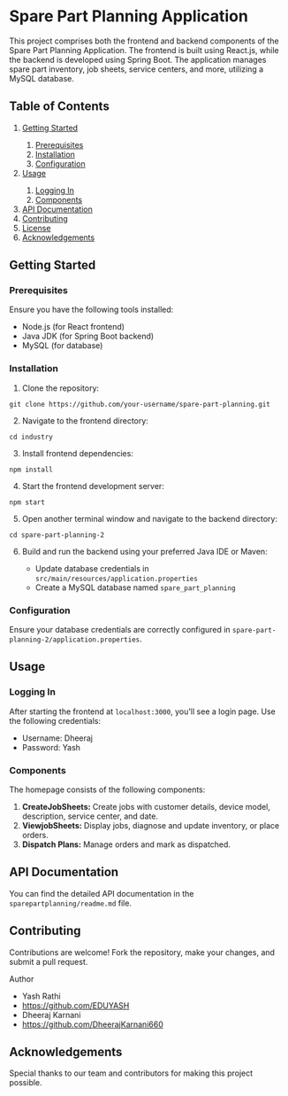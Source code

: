 


  <h1>Spare Part Planning Application</h1>

  <p>This project comprises both the frontend and backend components of the Spare Part Planning Application. The frontend
    is built using React.js, while the backend is developed using Spring Boot. The application manages spare part
    inventory, job sheets, service centers, and more, utilizing a MySQL database.</p>

  <h2>Table of Contents</h2>

  <ol>
    <li><a href="#getting-started">Getting Started</a></li>
    <ol>
      <li><a href="#prerequisites">Prerequisites</a></li>
      <li><a href="#installation">Installation</a></li>
      <li><a href="#configuration">Configuration</a></li>
    </ol>
    <li><a href="#usage">Usage</a></li>
    <ol>
      <li><a href="#logging-in">Logging In</a></li>
      <li><a href="#components">Components</a></li>
    </ol>
    <li><a href="#api-documentation">API Documentation</a></li>
    <li><a href="#contributing">Contributing</a></li>
    <li><a href="#license">License</a></li>
    <li><a href="#acknowledgements">Acknowledgements</a></li>
  </ol>

  <h2 id="getting-started">Getting Started</h2>

  <h3 id="prerequisites">Prerequisites</h3>
  <p>Ensure you have the following tools installed:</p>
  <ul>
    <li>Node.js (for React frontend)</li>
    <li>Java JDK (for Spring Boot backend)</li>
    <li>MySQL (for database)</li>
  </ul>

  <h3 id="installation">Installation</h3>
  <ol>
    <li>Clone the repository:</li>
  </ol>
  <pre><code>git clone https://github.com/your-username/spare-part-planning.git</code></pre>
  <ol start="2">
    <li>Navigate to the frontend directory:</li>
  </ol>
  <pre><code>cd industry</code></pre>
  <ol start="3">
    <li>Install frontend dependencies:</li>
  </ol>
  <pre><code>npm install</code></pre>
  <ol start="4">
    <li>Start the frontend development server:</li>
  </ol>
  <pre><code>npm start</code></pre>
  <ol start="5">
    <li>Open another terminal window and navigate to the backend directory:</li>
  </ol>
  <pre><code>cd spare-part-planning-2</code></pre>
  <ol start="6">
    <li>Build and run the backend using your preferred Java IDE or Maven:</li>
    <ul>
      <li>Update database credentials in <code>src/main/resources/application.properties</code></li>
      <li>Create a MySQL database named <code>spare_part_planning</code></li>
    </ul>
  </ol>

  <h3 id="configuration">Configuration</h3>
  <p>Ensure your database credentials are correctly configured in <code>spare-part-planning-2/application.properties</code>.</p>

  <h2 id="usage">Usage</h2>

  <h3 id="logging-in">Logging In</h3>
  <p>After starting the frontend at <code>localhost:3000</code>, you'll see a login page. Use the following credentials:</p>
  <ul>
    <li>Username: Dheeraj</li>
    <li>Password: Yash</li>
  </ul>

  <h3 id="components">Components</h3>
  <p>The homepage consists of the following components:</p>
  <ol>
    <li><strong>CreateJobSheets:</strong> Create jobs with customer details, device model, description, service center, and date.</li>
    <li><strong>ViewjobSheets:</strong> Display jobs, diagnose and update inventory, or place orders.</li>
    <li><strong>Dispatch Plans:</strong> Manage orders and mark as dispatched.</li>
  </ol>

  <h2 id="api-documentation">API Documentation</h2>
  <p>You can find the detailed API documentation in the <code>sparepartplanning/readme.md</code> file.</p>

  <h2 id="contributing">Contributing</h2>
  <p>Contributions are welcome! Fork the repository, make your changes, and submit a pull request.</p>

 Author
 - Yash Rathi
 - https://github.com/EDUYASH
 - Dheeraj Karnani
 - https://github.com/DheerajKarnani660 

  <h2 id="acknowledgements">Acknowledgements</h2>
  <p>Special thanks to our team and contributors for making this project possible.</p>




